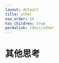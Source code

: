 ```yaml
---
layout: default
title: other
nav_order: 14
has_children: true
permalink: /docs/other
---
```

# 其他思考

